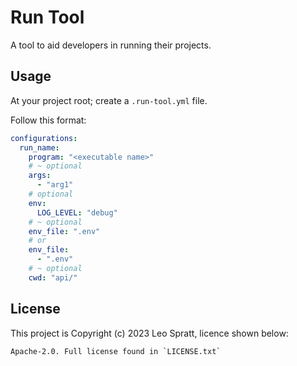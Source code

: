 # Run Tool
A tool to aid developers in running their projects.


## Usage
At your project root; create a `.run-tool.yml` file.

Follow this format:

```yaml
configurations:
  run_name:
    program: "<executable name>"
    # ~ optional
    args:
      - "arg1"
    # optional
    env:
      LOG_LEVEL: "debug"
    # ~ optional
    env_file: ".env"
    # or
    env_file:
      - ".env"
    # ~ optional
    cwd: "api/"
```


## License
This project is Copyright (c) 2023 Leo Spratt, licence shown below:

    Apache-2.0. Full license found in `LICENSE.txt`
